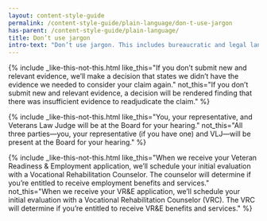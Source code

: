 ```yaml
---
layout: content-style-guide
permalink: /content-style-guide/plain-language/don-t-use-jargon
has-parent: /content-style-guide/plain-language/
title: Don’t use jargon
intro-text: "Don’t use jargon. This includes bureaucratic and legal language as well as unnecessary acronyms and initialisms."
---
```


{% include _like-this-not-this.html like_this="If you don’t submit new and relevant evidence, we’ll make a decision that states we didn’t have the evidence we needed to consider your claim again." not_this="If you don’t submit new and relevant evidence, a decision will be rendered finding that there was insufficient evidence to readjudicate the claim." %}

{% include _like-this-not-this.html like_this="You, your representative, and Veterans Law Judge will be at the Board for your hearing." not_this="All three parties—you, your representative (if you have one) and VLJ—will be present at the Board for your hearing." %}

{% include _like-this-not-this.html like_this="When we receive your Veteran Readiness & Employment application, we’ll schedule your initial evaluation with a Vocational Rehabilitation Counselor. The counselor will determine if you’re entitled to receive employment benefits and services." not_this="When we receive your VR&E application, we’ll schedule your initial evaluation with a Vocational Rehabilitation Counselor (VRC). The VRC will determine if you’re entitled to receive VR&E benefits and services." %}
